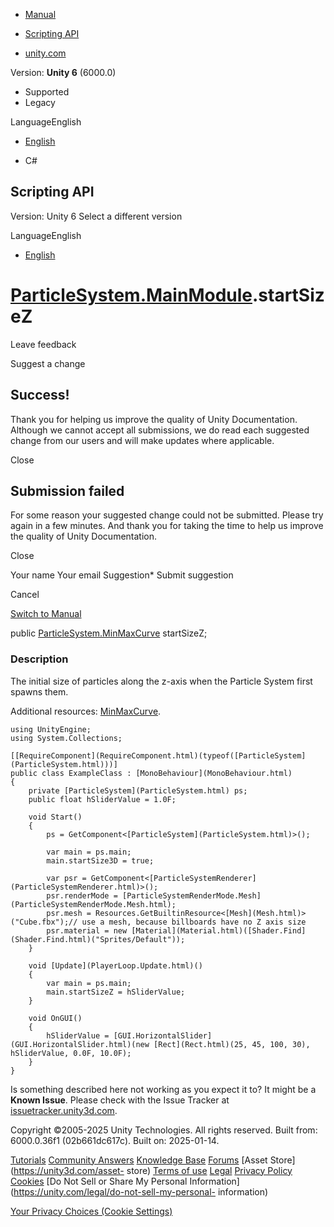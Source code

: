 [ ]()

  * [Manual](../Manual/index.html)
  * [Scripting API](../ScriptReference/index.html)

  * [unity.com](https://unity.com/)

Version: **Unity 6** (6000.0)

  * Supported
  * Legacy

LanguageEnglish

  * [English]()

  * C#

[ ](https://docs.unity3d.com)

## Scripting API

Version: Unity 6 Select a different version

LanguageEnglish

  * [English]()

#  [ParticleSystem.MainModule](ParticleSystem.MainModule.html).startSizeZ

Leave feedback

Suggest a change

## Success!

Thank you for helping us improve the quality of Unity Documentation. Although
we cannot accept all submissions, we do read each suggested change from our
users and will make updates where applicable.

Close

## Submission failed

For some reason your suggested change could not be submitted. Please <a>try
again</a> in a few minutes. And thank you for taking the time to help us
improve the quality of Unity Documentation.

Close

Your name Your email Suggestion* Submit suggestion

Cancel

[Switch to Manual](../Manual/class-ParticleSystem.html "Go to ParticleSystem
Component in the Manual")

public [ParticleSystem.MinMaxCurve](ParticleSystem.MinMaxCurve.html)
startSizeZ;

### Description

The initial size of particles along the z-axis when the Particle System first
spawns them.

Additional resources: [MinMaxCurve](ParticleSystem.MinMaxCurve.html).

    
    
    using UnityEngine;
    using System.Collections;  
      
    [[RequireComponent](RequireComponent.html)(typeof([ParticleSystem](ParticleSystem.html)))]
    public class ExampleClass : [MonoBehaviour](MonoBehaviour.html)
    {
        private [ParticleSystem](ParticleSystem.html) ps;
        public float hSliderValue = 1.0F;  
      
        void Start()
        {
            ps = GetComponent<[ParticleSystem](ParticleSystem.html)>();  
      
            var main = ps.main;
            main.startSize3D = true;  
      
            var psr = GetComponent<[ParticleSystemRenderer](ParticleSystemRenderer.html)>();
            psr.renderMode = [ParticleSystemRenderMode.Mesh](ParticleSystemRenderMode.Mesh.html);
            psr.mesh = Resources.GetBuiltinResource<[Mesh](Mesh.html)>("Cube.fbx");// use a mesh, because billboards have no Z axis size
            psr.material = new [Material](Material.html)([Shader.Find](Shader.Find.html)("Sprites/Default"));
        }  
      
        void [Update](PlayerLoop.Update.html)()
        {
            var main = ps.main;
            main.startSizeZ = hSliderValue;
        }  
      
        void OnGUI()
        {
            hSliderValue = [GUI.HorizontalSlider](GUI.HorizontalSlider.html)(new [Rect](Rect.html)(25, 45, 100, 30), hSliderValue, 0.0F, 10.0F);
        }
    }
    

Is something described here not working as you expect it to? It might be a
**Known Issue**. Please check with the Issue Tracker at
[issuetracker.unity3d.com](https://issuetracker.unity3d.com).

Copyright ©2005-2025 Unity Technologies. All rights reserved. Built from:
6000.0.36f1 (02b661dc617c). Built on: 2025-01-14.

[Tutorials](https://unity3d.com/learn) [Community
Answers](https://answers.unity3d.com) [Knowledge
Base](https://support.unity3d.com/hc/en-us)
[Forums](https://forum.unity3d.com) [Asset Store](https://unity3d.com/asset-
store) [Terms of use](https://docs.unity3d.com/Manual/TermsOfUse.html)
[Legal](https://unity.com/legal) [Privacy
Policy](https://unity.com/legal/privacy-policy)
[Cookies](https://unity.com/legal/cookie-policy) [Do Not Sell or Share My
Personal Information](https://unity.com/legal/do-not-sell-my-personal-
information)

[Your Privacy Choices (Cookie Settings)](javascript:void\(0\);)

